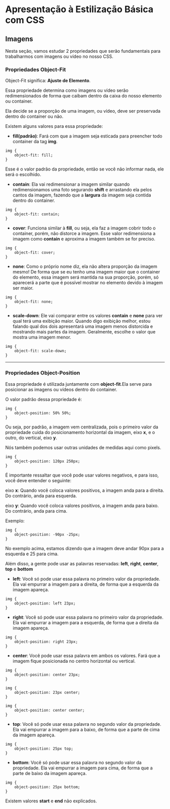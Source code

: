 # Apresentação à Estilização Básica com CSS

## Imagens

Nesta seção, vamos estudar 2 propriedades que serão fundamentais para trabalharmos com imagens ou vídeo no nosso CSS.

### Propriedades Object-Fit

Object-Fit significa: **Ajuste de Elemento**.

Essa propriedade determina como imagens ou vídeo serão redimensionados de forma que caibam dentro da caixa do nosso elemento ou container.

Ela decide se a proporção de uma imagem, ou vídeo, deve ser preservada dentro do container ou não. 

Existem alguns valores para essa propriedade:
   
   * **fill(padrão)**: Fará com que a imagem seja esticada para preencher todo container da tag **img**.
```
img {
    object-fit: fill;
}
```
   Esse é o valor padrão da propriedade, então se você não informar nada, ele será o escolhido.

   * **contain**: Ela vai redimensionar a imagem similar quando redimensionamos uma foto segurando **shift** e arrastando ela pelos cantos da imagem, fazendo que a **largura** da imagem seja contida dentro do container. 
```
img {
    object-fit: contain;
}
```
   * **cover**: Funciona similar à **fill**, ou seja, ela faz a imagem cobrir todo o container, porém, não distorce a imagem. Esse valor redimensiona a imagem como **contain** e aproxima a imagem também se for preciso.
```
img {
    object-fit: cover;
}
```

   * **none**: Como o próprio nome diz, ela não altera proporção da imagem mesmo! De forma que se eu tenho uma imagem maior que o container do elemento, essa imagem será mantida na sua proporção, porém, só aparecerá a parte que é possível mostrar no elemento devido à imagem ser maior. 
```
img {
    object-fit: none;
}
```

   * **scale-down**: Ele vai comparar entre os valores **contain** e **none** para ver qual terá uma exibição maior. Quando digo exibição melhor, estou falando qual dos dois apresentará uma imagem menos distorcida e mostrando mais partes da imagem. Geralmente, escolhe o valor que mostra uma imagem menor.
```
img {
    object-fit: scale-down;
}
```
***

### Propriedades Object-Position

Essa propriedade é utilizada juntamente com **object-fit**.Ela serve para posicionar as imagens ou vídeos dentro do container.

O valor padrão dessa propriedade é:
```
img {
    object-position: 50% 50%;
}
```

Ou seja, por padrão, a imagem vem centralizada, pois o primeiro valor da propriedade cuida do posicionamento horizontal da imagem, eixo **x**, e o outro, do vertical, eixo **y**.

Nós também podemos usar outras unidades de medidas aqui como pixels.

```
img {
    object-position: 120px 250px;
}
```
É importante ressaltar que você pode usar valores negativos, e para isso, você deve entender o seguinte:

eixo **x**: Quando você coloca valores positivos, a imagem anda para a direita. Do contrário, anda para esquerda.

eixo **y**: Quando você coloca valores positivos, a imagem anda para baixo. Do contrário, anda para cima.

Exemplo:

```
img {
    object-position: -90px -25px;
}
```
No exemplo acima, estamos dizendo que a imagem deve andar 90px para a esquerda e 25 para cima.

Além disso, a gente pode usar as palavras reservadas: **left**, **right**, **center**, **top** e **bottom**

* **left**: Você só pode usar essa palavra no primeiro valor da propriedade. Ela vai empurrar a imagem para a direita, de forma que a esquerda da imagem apareça.
```
img {
    object-position: left 23px;
}
```
* **right**: Você só pode usar essa palavra no primeiro valor da propriedade. Ela vai empurrar a imagem para a esquerda, de forma que a direita da imagem apareça.
```
img {
    object-position: right 23px;
}
```
* **center**: Você pode usar essa palavra em ambos os valores. Fará que a imagem fique posicionada no centro horizontal ou vertical.
```
img {
    object-position: center 23px;
}
```
```
img {
    object-position: 23px center;
}
```
```
img {
    object-position: center center;
}
```
* **top**: Você só pode usar essa palavra no segundo valor da propriedade. Ela vai empurrar a imagem para a baixo, de forma que a parte de cima da imagem apareça.
```
img {
    object-position: 25px top;
}
```
* **bottom**: Você só pode usar essa palavra no segundo valor da propriedade. Ela vai empurrar a imagem para cima, de forma que a parte de baixo da imagem apareça.
```
img {
    object-position: 25px bottom;
}
```

Existem valores **start** e **end** não explicados.